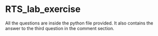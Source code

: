 # RTS_lab_exercise
All the questions are inside the python file provided. It also contains the answer to the third question in the comment section.
